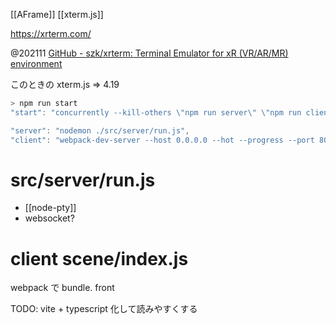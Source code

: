 [[AFrame]] [[xterm.js]]


https://xrterm.com/

@202111
[GitHub - szk/xrterm: Terminal Emulator for xR (VR/AR/MR) environment](https://github.com/szk/xrterm)

このときの xterm.js => 4.19

```js
> npm run start
"start": "concurrently --kill-others \"npm run server\" \"npm run client\"",

"server": "nodemon ./src/server/run.js",
"client": "webpack-dev-server --host 0.0.0.0 --hot --progress --port 8000 ",
```

# src/server/run.js

- [[node-pty]]
- websocket? 

# client scene/index.js
webpack で bundle. front

TODO:
	vite + typescript 化して読みやすくする
 